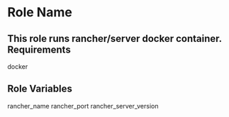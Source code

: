 Role Name
=========

This role runs rancher/server docker container.
Requirements
------------

docker

Role Variables
--------------

rancher_name
rancher_port
rancher_server_version
